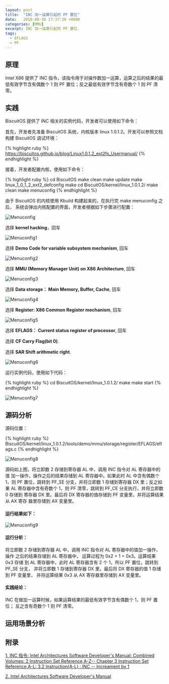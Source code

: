 ```yaml
---
layout: post
title:  "INC 加一运算引起的 PF 置位"
date:   2018-08-30 17:37:30 +0800
categories: [MMU]
excerpt: INC 加一运算引起的 PF 置位.
tags:
  - EFLAGS
  - PF
---
```


## 原理

Intel X86 提供了 INC 指令，该指令用于对操作数加一运算，运算之后的结果的最
低有效字节含有偶数个 1 则 PF 置位；反之最低有效字节含有奇数个 1 则 PF 清零。

## 实践

BiscuitOS 提供了 INC 相关的实例代码，开发者可以使用如下命令：

首先，开发者先准备 BiscuitOS 系统，内核版本 linux 1.0.1.2。开发可以参照文档
构建 BiscuitOS 调试环境：

{% highlight ruby %}
https://biscuitos.github.io/blog/Linux1.0.1.2_ext2fs_Usermanual/
{% endhighlight %}


接着，开发者配置内核，使用如下命令：

{% highlight ruby %}
cd BiscuitOS
make clean
make update
make linux_1_0_1_2_ext2_defconfig
make
cd BiscuitOS/kernel/linux_1.0.1.2/
make clean
make menuconfig
{% endhighlight %}

由于 BiscuitOS 的内核使用 Kbuild 构建起来的，在执行完 make menuconfig 之后，
系统会弹出内核配置的界面，开发者根据如下步骤进行配置：

![Menuconfig](https://raw.githubusercontent.com/EmulateSpace/PictureSet/master/BiscuitOS/kernel/MMU000003.png)

选择 **kernel hacking**，回车

![Menuconfig1](https://raw.githubusercontent.com/EmulateSpace/PictureSet/master/BiscuitOS/kernel/MMU000004.png)

选择 **Demo Code for variable subsystem mechanism**, 回车

![Menuconfig2](https://raw.githubusercontent.com/EmulateSpace/PictureSet/master/BiscuitOS/kernel/MMU000005.png)

选择 **MMU (Memory Manager Unit) on X86 Architecture**, 回车

![Menuconfig3](https://raw.githubusercontent.com/EmulateSpace/PictureSet/master/BiscuitOS/kernel/MMU000006.png)

选择 **Data storage： Main  Memory, Buffer, Cache**, 回车

![Menuconfig4](https://raw.githubusercontent.com/EmulateSpace/PictureSet/master/BiscuitOS/kernel/MMU000007.png)

选择 **Register: X86 Common Register mechanism**, 回车

![Menuconfig5](https://raw.githubusercontent.com/EmulateSpace/PictureSet/master/BiscuitOS/kernel/MMU000008.png)

选择 **EFLAGS： Current status register of processor**, 回车

选择 **CF    Carry Flag(bit 0)**.

选择 **SAR  Shift arithmetic right**.

![Menuconfig6](https://raw.githubusercontent.com/EmulateSpace/PictureSet/master/BiscuitOS/kernel/MMU000083.png)

运行实例代码，使用如下代码：

{% highlight ruby %}
cd BiscuitOS/kernel/linux_1.0.1.2/
make 
make start
{% endhighlight %}

![Menuconfig7](https://raw.githubusercontent.com/EmulateSpace/PictureSet/master/BiscuitOS/kernel/MMU000139.png)

## 源码分析

源码位置：

{% highlight ruby %}
BiscuitOS/kernel/linux_1.0.1.2/tools/demo/mmu/storage/register/EFLAGS/eflags.c
{% endhighlight %}

![Menuconfig8](https://raw.githubusercontent.com/EmulateSpace/PictureSet/master/BiscuitOS/kernel/MMU000140.png)

源码如上图，将立即数 2 存储到寄存器 AL 中，调用 INC 指令对 AL 寄存器中的值
加一操作，操作之后的结果存储到 AL 寄存器中。如果此时 AL 中含有偶数个 1，则 
PF 置位，跳转到 PF_SE 分支，并将立即数 1 存储到寄存器 DX 里；反之如果 AL 
寄存器中含有奇数个 1，则 PF 清零，跳转到 PF_CE 分支执行，并将立即数 0 存储到
寄存器 DX 里。最后将 DX 寄存器的值存储到 PF 变量里，并将运算结果从 AX 寄存
器里存储到 AX 变量里。

#### 运行结果如下：

![Menuconfig9](https://raw.githubusercontent.com/EmulateSpace/PictureSet/master/BiscuitOS/kernel/MMU000141.png)

#### 运行分析：

将立即数 2 存储到寄存器 AL 中，调用 INC 指令对 AL 寄存器中的值加一操作，操作
之后的结果存储到 AL 寄存器中， 运算过程为 0x2 + 1 = 0x3。运算结果 0x3 存储
到 AL 寄存器中，此时 AL 寄存器含有 2 个 1，所以 PF 置位，跳转到 PF_SE 分支，
并将立即数 1 存储到寄存器 DX 里。最后将 DX 寄存器的值 1 存储到 PF 变量里，
并将运算结果 0x3 从 AX 寄存器里存储到 AX 变量里。

#### 实践结论：

INC 在做加一运算时候，如果运算结果的最低有效字节含有偶数个 1，则 PF 置位；
反之含有奇数个 1 则 PF 清零。

## 运用场景分析

## 附录

[1. INC 指令: Intel Architectures Software Developer's Manual: Combined Volumes: 2 Instruction Set Reference,A-Z-- Chapter 3 Instruction Set Reference,A-L: 3.2 Instruction(A-L) : INC -- Increament by 1](https://software.intel.com/en-us/articles/intel-sdm)

[2. Intel Architectures Software Developer's Manual](https://github.com/BiscuitOS/Documentation/blob/master/Datasheet/Intel-IA32_DevelopmentManual.pdf)
